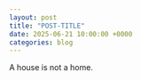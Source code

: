 ```yaml
---
layout: post
title: "POST-TITLE"
date: 2025-06-21 10:00:00 +0000
categories: blog
---
```


A house is not a home.
